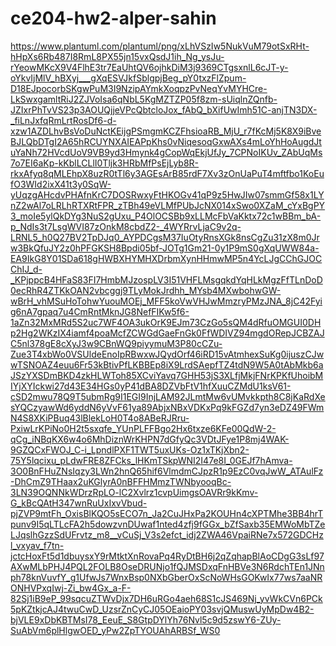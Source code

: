# ce204-hw2-alper-sahin

https://www.plantuml.com/plantuml/png/xLhVSzIw5NukVuM79otSxRHt-hHpXs6Rb487I8RmL8PX55jn15vxQsdJ1ih_Ng_ysJu-rYeowMKcX9V4FlhE3tr7EaUhtQV6ojhkDiM3j9369CTgsxnlL6cJT-y-oYkvIjMlV_hBXyj___gXqESVJkfSblgpjBeg_pY0txzFlZpum-D18EJpocorbSKgwPuM3I9NzipAYmkXoqpzPvNeqYvMYHCre-LkSwxgamltRiJ2ZJVoIsa6qNbL5KgMZTZP05f8zm-sUiqlnZQnfb-JZIxrPhTvVS23p3AOUQjjeVPcQbtcloJox_fAbQ_bXifUwImh51C-anjTN3DX-_fiLnJxfqRmLrtRosDf6-d-xzw1AZDLhvBsVoDuNctKEijgPSmgmKCZFhsioaRB_MjU_r7fKcMj5K8X9iBveBJLQbDTgI2A65hRCUYNXAIEAPpKhs0vNiqesoqGxwAXs4mLoYhHoAugdJtuYaNh72HVcdUoV9VB9yd3Hmynk4gCopWqEkjUfJy_7CPNoIKUv_ZAbUqMs7o7EI6aKp-kKblLCLlI0Tljk3HRbMfPsEjLyb8R-rkxAfyq8qMLEhpX8uzR0tTl6y3AGEsArB85rdF7Xv3zOnUaPuT4mftfbo1KoEufO3WId2ixX41t3y0SqW-yUqzgAHcdvPHAfnKrC7DOSRwxyFtHKOGv41qP9z5HwJIw07smmGf58x1LYnZ2wAl7oLRLhRTXRtFPR_zTBh49eVLMfPUbJcNX014xSwo0XZaM_cYxBgPY3_moIe5ylQkDYg3NuS2gUxu_P4OlOCSBb9xLLMcFbVaKktx72c1wBBm_bA-p_NdIs3t7LsgWVI87zOnkM8cbdZ2-_4WYRrvLjaC9v2q-LRNL5_h0Q27BV2TpDJq0_AYPDCgsM37IuOtyRnsXGk8nsCgZu31zX8m0Jrw3BkQfuJY2z0hPFGKSH8Bpdi05bf-JOTg1Gm21-0y1P9mS0gXqUWW84a-EA9IkG8Y01SDa618gHWBXHYMHXDrbmXynHHmwMP5n4YcLJgCChGJOCChIJ_d-_KPjppcB4HFaS83FI7HmbMJzospLV3I51VHFLMsgqkdYqHLkMgzFfTLnDoD0ecRhR4ZTKkOAN2vbcggj9TLyMokJrdhh_MYsb4MXwbohwGW-wBrH_vhMSuHoTohwYuouMOEj_MFF5koVwVHJwMmzryPMzJNA_8jC42Fyig6nA7gpaq7u4CmRntMknJG8NefFIKw5f6-1aZn32MxMRd5S2uc7WF4OA3ukOrK9EJm73CzGo5sQM4dRfuOMGUI0DHp2Hg2WKzIX4iamf4poaMcfZCWGdGaeFnGk0FfWDIVZ94mgdORepJCBZAJC5nl378gE8cXyJ3w9CBnWQ9piyymuM3P80cCZu-Zue3T4xbWo0VSUldeEnoIpRBwxwJQydOrf46iRD15vAtmhexSuKg0ijuszCJwwTSNOAZ4euu6Fr53kBtivPfLKBBEp8iX9LrdSAepfTZ4tdN9W5A0tAbMkb6aJSzYXSDmBKD4zkHLWToh85XCviYavq7GHH53jS3XLfjMkjFNrKPKfUhoibMIYjXYIckwi27d43E34HGs0yP41dBA8DZVbFtV1hfXuuCZMdU1ksV61-cSD2mwu78Q9T5ubmRg9I1EGI9InjLAM92JLmtMw6vUMvkkpth8C8jKaRdXesYQCzyawWd6yddN6yVvF61ya89AbjxNBxVDKxPq9kFGZd7yn3eDZ49FWmN4S8XKiPBuq43lBlekLoH0T4o8ABeRJRru-PxiwLrKPiNo0H2t5sxqfe_YUnPLFFBgo2Hx6txze6KFe00QdW-2-qCg_iNBqKX6w4o6MhDiznWrKHPN7dGfyQc3VDtJFye1P8mj4WAK-9GZQCxFWOJ_C-i_LpndlPXF1TWT5uxUKs-Oz1xTKjXbn2-75Y5lqcixu_pLdwFRE8ZFCks_lHKmTSkpWNI2I47e8I_0GEJf7hAmva-3O0BnFHuZNsIqzy3LWn2hnQ65hif6VlmdmCJpzR1p9EzC0vqJwW_ATAulFz-DhCmZ9THaax2uKGlyrA0nBFFHMmzTWNbyooqBc-3LN39OQNNkWDrzRpLO-lC2Xvlrz1cvpUimgsOAVRr9kKmv-G_kBcQAtH347wnRuUxIxvVbud-pjZVP9mtFh_OxisBlKQO5sECO7n_Ja2CuJHxPa2KOUHn4cXPTMhe3BB4hrTpunv9I5qLTLcFA2h5dowzvnDUwaf1nted4zfj9fGGx_bZfSaxb35EMWoMbTZeLJqslhGzzSdUFrvtz_m8__vCuSj_V3s2efct_idj2ZWA46VpaiRNe7x572GDCHzl_vxyav_f7tn-jctcHoxFt5d1dbuysxY9rMtktXnRovaPq4RyDtBH6j2qZqhapBlAoCDgG3sLf97AXwMLbPHJ4PQL2FOLB8OseDRUNjo1fQJMSDxqFnHBVe3N6RdchTEn1JNnph78knVuvfY_g1UfwJs7WnxBsp0NXbGberOxScNoWHsGOKwIx77ws7aaNRONHVPxqIwj-Zi_bw4Gx_a-F-82Sj1iB9eP_99sqcuZTWvDjx7DH6uRGo4aeh68S1cJS469Nj_yvWkCVn6PCk5pKZtkjcAJ4twuCwD_UzsrZnCyCJ05OEaioPY03svjQMuswUyMpDw4B2-bjVLE9xDbKBTMsI78_EeuE_S8GtpDYlYh76Nvl5c9d5zswY6-ZUy-SuAbVm6plHlgwOED_yPw2ZpTYOUAhARBSf_WS0
